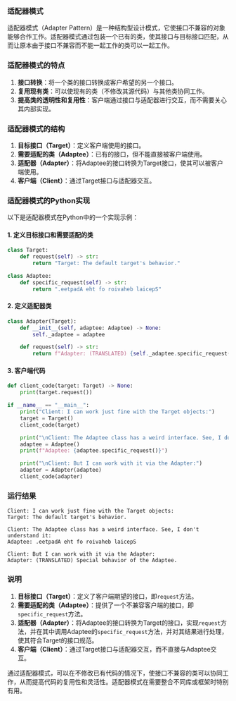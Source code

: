 ### 适配器模式

适配器模式（Adapter Pattern）是一种结构型设计模式，它使接口不兼容的对象能够合作工作。适配器模式通过包装一个已有的类，使其接口与目标接口匹配，从而让原本由于接口不兼容而不能一起工作的类可以一起工作。

### 适配器模式的特点

1. **接口转换**：将一个类的接口转换成客户希望的另一个接口。
2. **复用现有类**：可以使现有的类（不修改其源代码）与其他类协同工作。
3. **提高类的透明性和复用性**：客户端通过接口与适配器进行交互，而不需要关心其内部实现。

### 适配器模式的结构

1. **目标接口（Target）**：定义客户端使用的接口。
2. **需要适配的类（Adaptee）**：已有的接口，但不能直接被客户端使用。
3. **适配器（Adapter）**：将Adaptee的接口转换为Target接口，使其可以被客户端使用。
4. **客户端（Client）**：通过Target接口与适配器交互。

### 适配器模式的Python实现

以下是适配器模式在Python中的一个实现示例：

#### 1. 定义目标接口和需要适配的类

```python
class Target:
    def request(self) -> str:
        return "Target: The default target's behavior."

class Adaptee:
    def specific_request(self) -> str:
        return ".eetpadA eht fo roivaheb laicepS"
```

#### 2. 定义适配器类

```python
class Adapter(Target):
    def __init__(self, adaptee: Adaptee) -> None:
        self._adaptee = adaptee

    def request(self) -> str:
        return f"Adapter: (TRANSLATED) {self._adaptee.specific_request()[::-1]}"
```

#### 3. 客户端代码

```python
def client_code(target: Target) -> None:
    print(target.request())

if __name__ == "__main__":
    print("Client: I can work just fine with the Target objects:")
    target = Target()
    client_code(target)

    print("\nClient: The Adaptee class has a weird interface. See, I don't understand it:")
    adaptee = Adaptee()
    print(f"Adaptee: {adaptee.specific_request()}")

    print("\nClient: But I can work with it via the Adapter:")
    adapter = Adapter(adaptee)
    client_code(adapter)
```

### 运行结果

```plaintext
Client: I can work just fine with the Target objects:
Target: The default target's behavior.

Client: The Adaptee class has a weird interface. See, I don't understand it:
Adaptee: .eetpadA eht fo roivaheb laicepS

Client: But I can work with it via the Adapter:
Adapter: (TRANSLATED) Special behavior of the Adaptee.
```

### 说明

1. **目标接口（Target）**：定义了客户端期望的接口，即`request`方法。
2. **需要适配的类（Adaptee）**：提供了一个不兼容客户端的接口，即`specific_request`方法。
3. **适配器（Adapter）**：将Adaptee的接口转换为Target的接口，实现`request`方法，并在其中调用Adaptee的`specific_request`方法，并对其结果进行处理，使其符合Target的接口规范。
4. **客户端（Client）**：通过Target接口与适配器交互，而不直接与Adaptee交互。

通过适配器模式，可以在不修改已有代码的情况下，使接口不兼容的类可以协同工作，从而提高代码的复用性和灵活性。适配器模式在需要整合不同库或框架时特别有用。